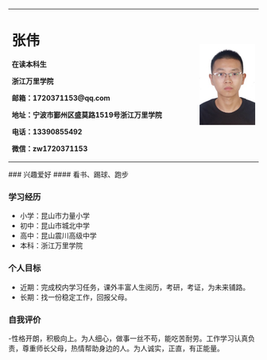 <table border="0">
    <tr>
    <td width="75%">
      <h1>张伟</h1>
      <p><b>在读本科生</b></p>
      <p><b>浙江万里学院</b></p>
      <p><b>邮箱：1720371153@qq.com</b></p>
      <p><b>地址：宁波市鄞州区盛莫路1519号浙江万里学院</b></p>
      <p><b>电话：13390855492</b></p>
      <p><b>微信：zw1720371153</b></p>
    </td>
    <td width="25%">
      <img src="/zhengjianzhao.png" width="100%">      
    </td>
  </tr>
</table>
### 兴趣爱好
#### 看书、踢球、跑步

### 学习经历
- 小学：昆山市力量小学
- 初中：昆山市城北中学
- 高中：昆山震川高级中学
- 本科：浙江万里学院

### 个人目标
- 近期：完成校内学习任务，课外丰富人生阅历，考研，考证，为未来铺路。
- 长期：找一份稳定工作，回报父母。

### 自我评价
-性格开朗，积极向上。为人细心，做事一丝不苟，能吃苦耐劳。工作学习认真负责，尊重师长父母，热情帮助身边的人。为人诚实，正直，有正能量。
